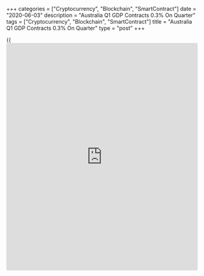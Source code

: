 +++
categories = ["Cryptocurrency", "Blockchain", "SmartContract"]
date = "2020-06-03"
description = "Australia Q1 GDP Contracts 0.3% On Quarter"
tags = ["Cryptocurrency", "Blockchain", "SmartContract"]
title = "Australia Q1 GDP Contracts 0.3% On Quarter"
type = "post"
+++

{{<iframe id="large-banner" src="https://www.bounty.group/#slide=8.0" width="100%" height="600" scrolling="no" style="border: 0px solid rgb(216, 221, 230); border-radius: 3px;">}}

Australia's gross domestic product dropped a seasonally adjusted 0.3
percent on quarter in the first three months of 2020, the Australian
Bureau of Statistics said on Wednesday.

That was in line with expectations following the 0.5 percent quarterly
gain in the three months prior.

On a yearly basis, GDP expanded 1.4 percent - again matching
expectations and slowing from 2.2 percent in the previous quarter.

The GDP deflator was up 1.1 percent on quarter after sinking 1.2 percent
in the three months prior, while capital spending fell 0.8 percent after
sliding 1.0 percent in the previous three months.

GDP final consumption was down 0.4 percent on quarter following the 0.5
percent gain in Q4.

The [terms](https://www.fintechee.com/terms/) of trade rose 2.9 percent, while the household saving ratio
increased to 5.5 percent from 3.5 percent.

Also on Wednesday, the ABS said that the total number of building
permits issued in Australia was down a seasonally adjusted 1.8 percent
on month in April, coming in at 15,294. That beat expectations for a
plunge of 15.0 percent following the 4.0 percent drop in March.

On a yearly basis, building permits were up 5.7 percent.

Permits issued for private sector houses rose 2.7 percent on month and
4.9 percent on year to 8,912, while permits issued for private sector
dwellings excluding houses fell 8.9 on month but rose 4.0 percent on
year to 6,079.

The seasonally adjusted estimate of the value of total building approved
fell 2.5 percent in April. The value of residential building rose 4.4
percent, while the value of non-residential building tumbled 11.9
percent.

For comments and feedback [contact](https://www.playgroundfx.com/contact/): editorial@rtt[news](https://www.letsplayfx.com/blog/forex-news-website/).com

[Economic News][1]

 **What parts of the world are seeing the best (and worst) economic
performances lately? Click[here][2] to check out our [Econ Scorecard][2]
and find out! See up-to-the-moment [ranking](https://www.playgroundfx.com/blog/crypto-exchange-ranking/)s for the best and worst
performers in [GDP][2], [unemployment rate][3], [inflation][4] and much
more.**

   1. www.rtt[news](https://www.letsplayfx.com/blog/forex-news-website/).com/Content/EconomicNews.aspx
   2. www.rtt[news](https://www.letsplayfx.com/blog/forex-news-website/).com/economic-scorecard/world-rank/GDP/highest-performance.aspx
   3. www.rtt[news](https://www.letsplayfx.com/blog/forex-news-website/).com/economic-scorecard/world-rank/unemployment-rate/lowest-performance.aspx
   4. www.rtt[news](https://www.letsplayfx.com/blog/forex-news-website/).com/economic-scorecard/world-rank/CPI/highest-performance.aspx